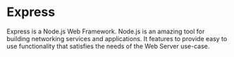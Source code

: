 # Express
   Express is a Node.js Web Framework. Node.js is an amazing tool for building networking services and applications.  It features to provide easy to use functionality that satisfies the needs of the Web Server use-case.
